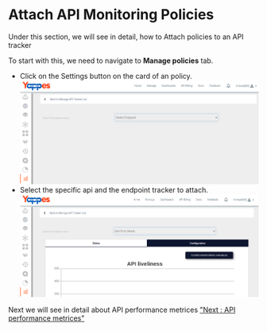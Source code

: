 Attach API Monitoring Policies
==============================

Under this section, we will see in detail, how to Attach policies to an
API tracker

To start with this, we need to navigate to **Manage policies** tab.

-   Click on the Settings button on the card of an policy.
		![](../images/dashboard/monitoring/add_api_tracker_003.png) 
-   Select the specific api and the endpoint tracker to attach.
		![](../images/dashboard/monitoring/add_api_tracker_004.png) 

Next we will see in detail about API performance metrices ["Next : API
performance metrices"](performance_metrics)
